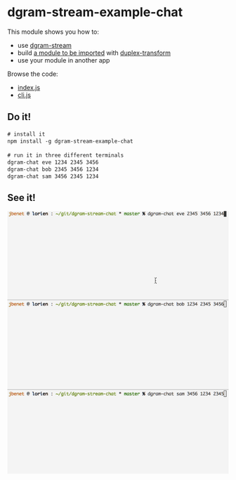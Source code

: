 # dgram-stream-example-chat

This module shows you how to:

- use [dgram-stream](http://github.com/jbenet/dgram-stream)
- build [a module to be imported](index.js) with [duplex-transform](http://github.com/jbenet/node-duplex-transform)
- use your module in another app

Browse the code:

- [index.js](index.js)
- [cli.js](cli.js)

## Do it!

```
# install it
npm install -g dgram-stream-example-chat

# run it in three different terminals
dgram-chat eve 1234 2345 3456
dgram-chat bob 2345 3456 1234
dgram-chat sam 3456 2345 1234
```

## See it!

![](demo.gif)
